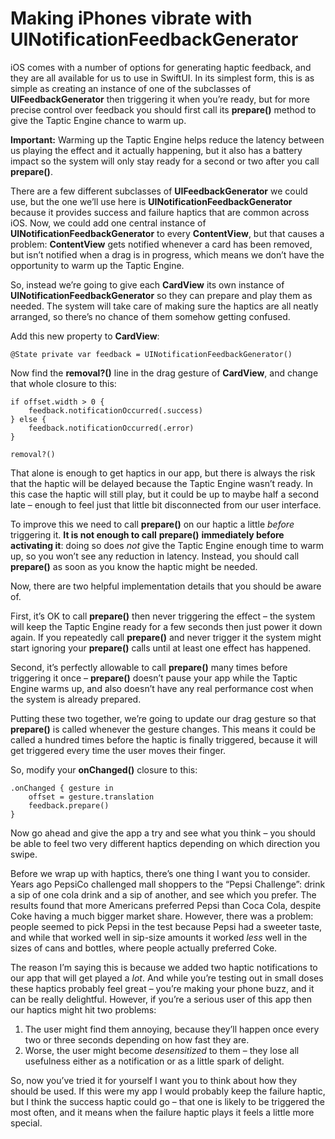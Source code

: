 # Making iPhones vibrate with UINotificationFeedbackGenerator

iOS comes with a number of options for generating haptic feedback, and they are all available for us to use in SwiftUI. In its simplest form, this is as simple as creating an instance of one of the subclasses of **UIFeedbackGenerator** then triggering it when you’re ready, but for more precise control over feedback you should first call its **prepare()** method to give the Taptic Engine chance to warm up.

**Important:** Warming up the Taptic Engine helps reduce the latency between us playing the effect and it actually happening, but it also has a battery impact so the system will only stay ready for a second or two after you call **prepare()**.

There are a few different subclasses of **UIFeedbackGenerator** we could use, but the one we’ll use here is **UINotificationFeedbackGenerator** because it provides success and failure haptics that are common across iOS. Now, we could add one central instance of **UINotificationFeedbackGenerator** to every **ContentView**, but that causes a problem: **ContentView** gets notified whenever a card has been removed, but isn’t notified when a drag is in progress, which means we don’t have the opportunity to warm up the Taptic Engine.

So, instead we’re going to give each **CardView** its own instance of **UINotificationFeedbackGenerator** so they can prepare and play them as needed. The system will take care of making sure the haptics are all neatly arranged, so there’s no chance of them somehow getting confused.

Add this new property to **CardView**:
```
@State private var feedback = UINotificationFeedbackGenerator()
```
Now find the **removal?()** line in the drag gesture of **CardView**, and change that whole closure to this:
```
if offset.width > 0 {
    feedback.notificationOccurred(.success)
} else {
    feedback.notificationOccurred(.error)
}

removal?()
```
That alone is enough to get haptics in our app, but there is always the risk that the haptic will be delayed because the Taptic Engine wasn’t ready. In this case the haptic will still play, but it could be up to maybe half a second late – enough to feel just that little bit disconnected from our user interface.

To improve this we need to call **prepare()** on our haptic a little *before* triggering it. **It is not enough to call** **prepare()** **immediately before activating it**: doing so does *not* give the Taptic Engine enough time to warm up, so you won’t see any reduction in latency. Instead, you should call **prepare()** as soon as you know the haptic might be needed.

Now, there are two helpful implementation details that you should be aware of.

First, it’s OK to call **prepare()** then never triggering the effect – the system will keep the Taptic Engine ready for a few seconds then just power it down again. If you repeatedly call **prepare()** and never trigger it the system might start ignoring your **prepare()** calls until at least one effect has happened.

Second, it’s perfectly allowable to call **prepare()** many times before triggering it once – **prepare()** doesn’t pause your app while the Taptic Engine warms up, and also doesn’t have any real performance cost when the system is already prepared.

Putting these two together, we’re going to update our drag gesture so that **prepare()** is called whenever the gesture changes. This means it could be called a hundred times before the haptic is finally triggered, because it will get triggered every time the user moves their finger.

So, modify your **onChanged()** closure to this:
```
.onChanged { gesture in
    offset = gesture.translation
    feedback.prepare()
}
```
Now go ahead and give the app a try and see what you think – you should be able to feel two very different haptics depending on which direction you swipe.

Before we wrap up with haptics, there’s one thing I want you to consider. Years ago PepsiCo challenged mall shoppers to the “Pepsi Challenge”: drink a sip of one cola drink and a sip of another, and see which you prefer. The results found that more Americans preferred Pepsi than Coca Cola, despite Coke having a much bigger market share. However, there was a problem: people seemed to pick Pepsi in the test because Pepsi had a sweeter taste, and while that worked well in sip-size amounts it worked *less* well in the sizes of cans and bottles, where people actually preferred Coke.

The reason I’m saying this is because we added two haptic notifications to our app that will get played a *lot*. And while you’re testing out in small doses these haptics probably feel great – you’re making your phone buzz, and it can be really delightful. However, if you’re a serious user of this app then our haptics might hit two problems:

1. The user might find them annoying, because they’ll happen once every two or three seconds depending on how fast they are.
2. Worse, the user might become *desensitized* to them – they lose all usefulness either as a notification or as a little spark of delight.

So, now you’ve tried it for yourself I want you to think about how they should be used. If this were my app I would probably keep the failure haptic, but I think the success haptic could go – that one is likely to be triggered the most often, and it means when the failure haptic plays it feels a little more special.


